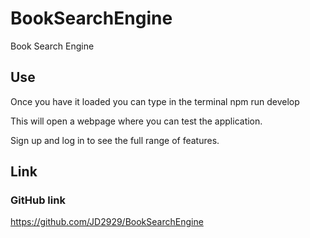 # BookSearchEngine
Book Search Engine

## Use

Once you have it loaded you can type in the terminal npm run develop

This will open a webpage where you can test the application. 

Sign up and log in to see the full range of features. 

## Link

### GitHub link 

https://github.com/JD2929/BookSearchEngine
